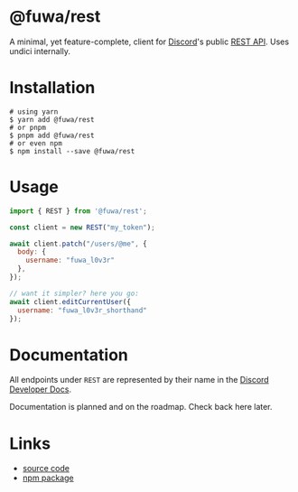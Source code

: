 # @fuwa/rest

A minimal, yet feature-complete, client for [Discord](https://discord.com)'s
public [REST API](https://discord.com/developers/docs). Uses undici internally.

# Installation

```shell
# using yarn
$ yarn add @fuwa/rest
# or pnpm
$ pnpm add @fuwa/rest
# or even npm
$ npm install --save @fuwa/rest
```

# Usage

```js
import { REST } from '@fuwa/rest';

const client = new REST("my_token");

await client.patch("/users/@me", {
  body: {
    username: "fuwa_l0v3r"
  },
});

// want it simpler? here you go:
await client.editCurrentUser({
  username: "fuwa_l0v3r_shorthand"
});
```

# Documentation

All endpoints under `REST` are represented by their name in the [Discord Developer Docs](https://discord.com/developers/docs).

Documentation is planned and on the roadmap. Check back here later.

# Links

- [source code](https://github.com/fuwa-org/fuwa)
- [npm package](https://npmjs.com/@fuwa/rest)

